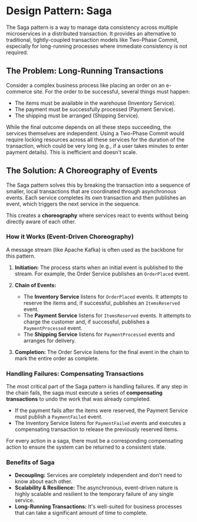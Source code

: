 # Design Pattern: Saga

The Saga pattern is a way to manage data consistency across multiple microservices in a distributed transaction. It provides an alternative to traditional, tightly-coupled transaction models like Two-Phase Commit, especially for long-running processes where immediate consistency is not required.

## The Problem: Long-Running Transactions

Consider a complex business process like placing an order on an e-commerce site. For the order to be successful, several things must happen:

-   The items must be available in the warehouse (Inventory Service).
-   The payment must be successfully processed (Payment Service).
-   The shipping must be arranged (Shipping Service).

While the final outcome depends on all these steps succeeding, the services themselves are independent. Using a Two-Phase Commit would require locking resources across all these services for the duration of the transaction, which could be very long (e.g., if a user takes minutes to enter payment details). This is inefficient and doesn't scale.

## The Solution: A Choreography of Events

The Saga pattern solves this by breaking the transaction into a sequence of smaller, local transactions that are coordinated through asynchronous events. Each service completes its own transaction and then publishes an event, which triggers the next service in the sequence.

This creates a **choreography** where services react to events without being directly aware of each other.

### How it Works (Event-Driven Choreography)

A message stream (like Apache Kafka) is often used as the backbone for this pattern.

1.  **Initiation:** The process starts when an initial event is published to the stream. For example, the Order Service publishes an `OrderPlaced` event.

2.  **Chain of Events:**
    -   The **Inventory Service** listens for `OrderPlaced` events. It attempts to reserve the items and, if successful, publishes an `ItemsReserved` event.
    -   The **Payment Service** listens for `ItemsReserved` events. It attempts to charge the customer and, if successful, publishes a `PaymentProcessed` event.
    -   The **Shipping Service** listens for `PaymentProcessed` events and arranges for delivery.

3.  **Completion:** The Order Service listens for the final event in the chain to mark the entire order as complete.

### Handling Failures: Compensating Transactions

The most critical part of the Saga pattern is handling failures. If any step in the chain fails, the saga must execute a series of **compensating transactions** to undo the work that was already completed.

-   If the payment fails after the items were reserved, the Payment Service must publish a `PaymentFailed` event.
-   The Inventory Service listens for `PaymentFailed` events and executes a compensating transaction to release the previously reserved items.

For every action in a saga, there must be a corresponding compensating action to ensure the system can be returned to a consistent state.

### Benefits of Saga

-   **Decoupling:** Services are completely independent and don't need to know about each other.
-   **Scalability & Resilience:** The asynchronous, event-driven nature is highly scalable and resilient to the temporary failure of any single service.
-   **Long-Running Transactions:** It's well-suited for business processes that can take a significant amount of time to complete.
